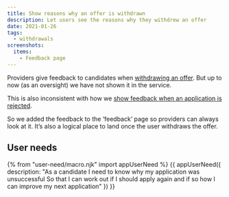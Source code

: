 ```yaml
---
title: Show reasons why an offer is withdrawn
description: Let users see the reasons why they withdrew an offer
date: 2021-01-26
tags:
  - withdrawals
screenshots:
  items:
    - Feedback page
---
```


Providers give feedback to candidates when [withdrawing an offer](/manage-teacher-training-applications/withdrawing-an-offer/). But up to now (as an oversight) we have not shown it in the service.

This is also inconsistent with how we [show feedback when an application is rejected](/manage-teacher-training-applications/better-feedback-for-automatically-rejected-applications/).

So we added the feedback to the ‘feedback’ page so providers can always look at it. It’s also a logical place to land once the user withdraws the offer.

## User needs

{% from "user-need/macro.njk" import appUserNeed %}
{{ appUserNeed({
  description: "As a candidate
I need to know why my application was unsuccessful
So that I can work out if I should apply again and if so how I can improve my next application"
}) }}
